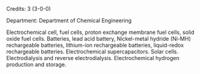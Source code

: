 Credits: 3 (3-0-0)

Department: Department of Chemical Engineering

Electrochemical cell, fuel cells, proton exchange membrane fuel cells, solid oxide fuel cells. Batteries, lead acid battery, Nickel-metal hydride (Ni-MH) rechargeable batteries, lithium-ion rechargeable batteries, liquid-redox rechargeable batteries. Electrochemical supercapacitors. Solar cells. Electrodialysis and reverse electrodialysis. Electrochemical hydrogen production and storage.